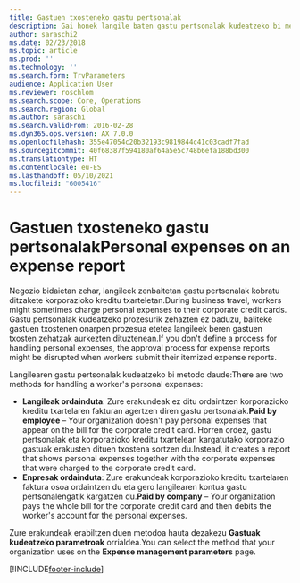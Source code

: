 ```yaml
---
title: Gastuen txosteneko gastu pertsonalak
description: Gai honek langile baten gastu pertsonalak kudeatzeko bi metodo azaltzen ditu Microsoft Dynamics 365 Finance-n.
author: saraschi2
ms.date: 02/23/2018
ms.topic: article
ms.prod: ''
ms.technology: ''
ms.search.form: TrvParameters
audience: Application User
ms.reviewer: roschlom
ms.search.scope: Core, Operations
ms.search.region: Global
ms.author: saraschi
ms.search.validFrom: 2016-02-28
ms.dyn365.ops.version: AX 7.0.0
ms.openlocfilehash: 355e47054c20b32193c9819844c41c03cadf7fad
ms.sourcegitcommit: 40f68387f594180af64a5e5c748b6efa188bd300
ms.translationtype: HT
ms.contentlocale: eu-ES
ms.lasthandoff: 05/10/2021
ms.locfileid: "6005416"
---
```

# <a name="personal-expenses-on-an-expense-report"></a><span data-ttu-id="f7efe-103">Gastuen txosteneko gastu pertsonalak</span><span class="sxs-lookup"><span data-stu-id="f7efe-103">Personal expenses on an expense report</span></span>

<span data-ttu-id="f7efe-104">Negozio bidaietan zehar, langileek zenbaitetan gastu pertsonalak kobratu ditzakete korporazioko kreditu txarteletan.</span><span class="sxs-lookup"><span data-stu-id="f7efe-104">During business travel, workers might sometimes charge personal expenses to their corporate credit cards.</span></span> <span data-ttu-id="f7efe-105">Gastu pertsonalak kudeatzeko prozesurik zehazten ez baduzu, baliteke gastuen txostenen onarpen prozesua etetea langileek beren gastuen txosten zehatzak aurkezten dituztenean.</span><span class="sxs-lookup"><span data-stu-id="f7efe-105">If you don't define a process for handling personal expenses, the approval process for expense reports might be disrupted when workers submit their itemized expense reports.</span></span> 

<span data-ttu-id="f7efe-106">Langilearen gastu pertsonalak kudeatzeko bi metodo daude:</span><span class="sxs-lookup"><span data-stu-id="f7efe-106">There are two methods for handling a worker's personal expenses:</span></span>

- <span data-ttu-id="f7efe-107">**Langileak ordainduta**: Zure erakundeak ez ditu ordaintzen korporazioko kreditu txartelaren fakturan agertzen diren gastu pertsonalak.</span><span class="sxs-lookup"><span data-stu-id="f7efe-107">**Paid by employee** – Your organization doesn't pay personal expenses that appear on the bill for the corporate credit card.</span></span> <span data-ttu-id="f7efe-108">Horren ordez, gastu pertsonalak eta korporazioko kreditu txartelean kargatutako korporazio gastuak erakusten dituen txostena sortzen du.</span><span class="sxs-lookup"><span data-stu-id="f7efe-108">Instead, it creates a report that shows personal expenses together with the corporate expenses that were charged to the corporate credit card.</span></span>
- <span data-ttu-id="f7efe-109">**Enpresak ordainduta**: Zure erakundeak korporazioko kreditu txartelaren faktura osoa ordaintzen du eta gero langilearen kontua gastu pertsonalengatik kargatzen du.</span><span class="sxs-lookup"><span data-stu-id="f7efe-109">**Paid by company** – Your organization pays the whole bill for the corporate credit card and then debits the worker's account for the personal expenses.</span></span>

<span data-ttu-id="f7efe-110">Zure erakundeak erabiltzen duen metodoa hauta dezakezu **Gastuak kudeatzeko parametroak** orrialdea.</span><span class="sxs-lookup"><span data-stu-id="f7efe-110">You can select the method that your organization uses on the **Expense management parameters** page.</span></span>


[!INCLUDE[footer-include](../includes/footer-banner.md)]